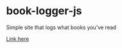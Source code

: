 # book-logger-js

Simple site that logs what books you've read

[Link here](https://bigfatduck1.github.io/book-logger-js/)
